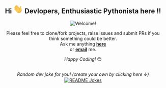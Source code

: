 <div align="center">
<h2> Hi <img src="https://github.com/suriya4code/suriya4code/blob/master/gifs/Hi.gif" width="30px"> <span>  </span> Devlopers, Enthusiastic Pythonista here !!</h2>
</div>
<div align="center" width="50">

<img src="https://github.com/suriya4code/suriya4code/blob/master/gifs/welcome.gif" alt="Welcome!" width="300"/>

</div>
<div align="center">

Please feel free to clone/fork projects, raise issues and submit PRs if you think something could be better. <br>
Ask me anything <a href="https://github.com/suriya4code/suriya4code/issues/new"><b>here</b></a><br>
or <a href="mailto:suriya4code@gmail.com"><b>email</b></a> me.

<i>Happy Coding!</i> 😊

</div>
<div align="center">
</br>
<i>Random dev joke for you! (create your own by clicking here ↓)</i><br>
<a href="https://readme-jokes.vercel.app"><img align="center" src="https://readme-jokes.vercel.app/api?bgColor=#dd4814&textColor=%2306d6a0&aColor=%2306d6a0&borderColor=%2306d6a0" alt="README Jokes"></a>

</div>




<!--
**suriya4code/suriya4code** is a ✨ _special_ ✨ repository because its `README.md` (this file) appears on your GitHub profile.

Here are some ideas to get you started:

- 🔭 I’m currently working on ...
- 🌱 I’m currently learning ...
- 👯 I’m looking to collaborate on ...
- 🤔 I’m looking for help with ...
- 💬 Ask me about ...
- 📫 How to reach me: ...
- 😄 Pronouns: ...
- ⚡ Fun fact: ...
-->

